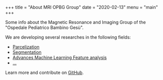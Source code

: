 +++
title = "About MRI OPBG Group"
date = "2020-02-13"
menu = "main"
+++

Some info about the Magnetic Resonance and Imaging Group of the "Ospedale Pediatrico Bambino Gesù".

We are developing several researches in the following fields:

* [Parcelization](https://github.com/spf13/cobra)
* [Segmentation](https://github.com/spf13/viper)
* [Advances Machine Learning Feature analysis](https://github.com/spf13/jWalterWeatherman)
* [...](https://github.com/spf13/cast)

Learn more and contribute on [GitHub](https://github.com/rmi-bambino-gesu).
